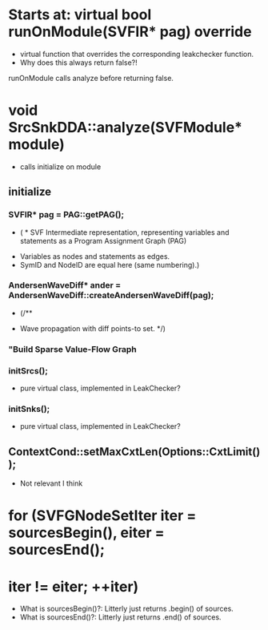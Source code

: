 # Starts at: virtual bool runOnModule(SVFIR* pag) override
- virtual function that overrides the corresponding leakchecker function.
- Why does this always return false?!

runOnModule calls analyze before returning false.

# void SrcSnkDDA::analyze(SVFModule* module)
- calls initialize on module
## initialize
### SVFIR* pag = PAG::getPAG();
- ( * SVF Intermediate representation, representing variables and statements as a Program Assignment Graph (PAG)
 * Variables as nodes and statements as edges.
 * SymID and NodeID are equal here (same numbering).)
### AndersenWaveDiff* ander = AndersenWaveDiff::createAndersenWaveDiff(pag);
- (/**
 * Wave propagation with diff points-to set.
 */)
### "Build Sparse Value-Flow Graph
### initSrcs();
- pure virtual class, implemented in LeakChecker?
### initSnks();
- pure virtual class, implemented in LeakChecker?

## ContextCond::setMaxCxtLen(Options::CxtLimit());
- Not relevant I think

# for (SVFGNodeSetIter iter = sourcesBegin(), eiter = sourcesEnd();
#            iter != eiter; ++iter)
- What is sourcesBegin()?: Litterly just returns .begin() of sources.
- What is sourcesEnd()?: Litterly just returns .end() of sources.
